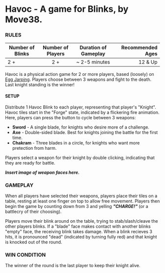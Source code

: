 # Havoc - A game for Blinks, by Move38.

### RULES
| Number of Blinks | Number of Players | Duration of Gameplay | Recommended Ages |
|------------------|:-----------------:|:--------------------:|-----------------:|
| 2 +           | 2 +             |  ~ 2-5 minutes    | 12 & Up          |

Havoc is a physical action game for 2 or more players, based (loosely) on [Egg Jarping](https://en.wikipedia.org/wiki/Egg_tapping).  Players choose between 3 weapons and fight to the death.  Last knight standing is the winner!

#### SETUP
Distribute 1 Havoc Blink to each player, representing that player's "Knight".  Havoc tiles start in the "Forge" state, indicated by a flickering fire animation.  Here, players can press the button to cycle between 3 weapons:

- **Sword** - A single blade, for knights who desire more of a challenge.
- **Axe** - Double-sided blade.  Best for knights joining the battle for the first time.
- **Chakram** - Three blades in a circle, for knights who want more pretection from harm.

Players select a weapon for their knight by double clicking, indicating that they are ready for battle.

***Insert image of weapon faces here.***

### GAMEPLAY
When all players have selected their weapons, players place their tiles on a table, resting at least one finger on top to allow free movement.  Players then begin the game by counting down from 3 and yelling ***"CHARGE!"*** (or a battlecry of their choosing).

Players move their blink around on the table, trying to stab/slash/cleave the other players blinks.  If a "blade" face makes contact with another blinks "empty" face, the receiving blink takes damage.  When a blink recieves 3 hits, it is pronounced "dead" (indicated by turning fully red) and that knight is knocked out of the round.

### WIN CONDITION
The winner of the round is the last player to keep their knight alive.
